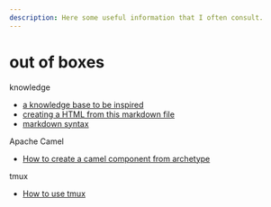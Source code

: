 ```yaml
---
description: Here some useful information that I often consult.
---
```


# out of boxes

knowledge

* [a knowledge base to be inspired](https://github.com/nikitavoloboev)
* [creating a HTML from this markdown file](https://www.portent.com/blog/copywriting/content-strategy/atom-markdown.htm)
* [markdown syntax](https://gist.github.com/cleberjamaral/e07ac280068a88b99933081939f27ca8)

Apache Camel

* [How to create a camel component from archetype](https://gist.github.com/cleberjamaral/2914b691085cfaa6a163b7ba39d75af8)

tmux

* [How to use tmux](https://gist.github.com/cleberjamaral/5ac549e099a3f5de947c0064a2a30450)

